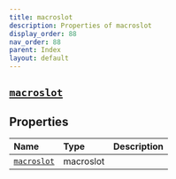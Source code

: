 ```yaml
---
title: macroslot
description: Properties of macroslot
display_order: 88
nav_order: 88
parent: Index
layout: default
---
```


##  [`macroslot`](./macroslot.html) 
## Properties
| Name | Type | Description |
|:-----|:-----|:------------|
| [`macroslot`](./macroslot.html) | macroslot |  |


